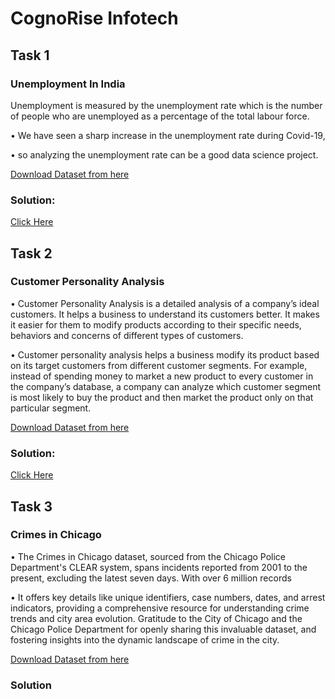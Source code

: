 # CognoRise Infotech 

## Task 1
### Unemployment In India
Unemployment is measured by the unemployment rate which is the number of people who are unemployed as a percentage of the total labour force. 

• We have seen a sharp increase in the unemployment rate during Covid-19,

• so analyzing the unemployment rate can be a good data science project.

[Download Dataset from here](https://www.kaggle.com/datasets/gokulrajkmv/unemployment-in-india)

### Solution:
[Click Here](https://github.com/itzKshitijaC/CognoRise-Infotech/blob/main/UnemploymentAnalysis.ipynb)


## Task 2
### Customer Personality Analysis

• Customer Personality Analysis is a detailed analysis of a company’s ideal customers. It helps a business to understand its customers better. It makes it easier for them to modify products according to their specific needs, behaviors and concerns of different types of customers.

• Customer personality analysis helps a business modify its product based on its target customers from different customer segments. For example, instead of spending money to market a new product to every customer in the company’s database, a company can analyze which customer segment is most likely to buy the product and then market the product only on that particular segment.

[Download Dataset from here](https://www.kaggle.com/datasets/imakash3011/customer-personality-analysis)

### Solution:
[Click Here](https://github.com/itzKshitijaC/CognoRise-Infotech/blob/main/Customer_Personality_Analysis.ipynb)

## Task 3
### Crimes in Chicago

• The Crimes in Chicago dataset, sourced from the Chicago Police Department's CLEAR system, spans incidents reported from 2001 to the present, excluding the latest seven days. With over 6 million records

• It offers key details like unique identifiers, case numbers, dates, and arrest indicators, providing a comprehensive resource for understanding crime trends and city area evolution. Gratitude to the City of Chicago and the Chicago Police Department for openly sharing this invaluable dataset, and fostering insights into the dynamic landscape of crime in the city.

[Download Dataset from here](https://www.kaggle.com/datasets/currie32/crimes-in-chicago)

### Solution
[]()
